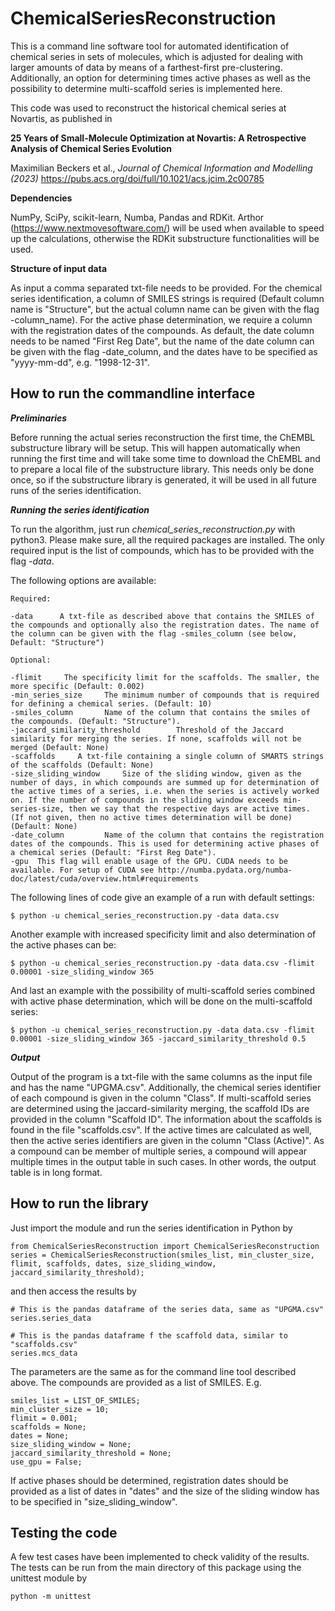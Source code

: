 # ChemicalSeriesReconstruction

This is a command line software tool for automated identification of chemical series in sets of molecules, which is adjusted for dealing with larger amounts of data by means of a farthest-first pre-clustering. Additionally, an option for determining times active phases as well as the possibility to determine multi-scaffold series is implemented here.

This code was used to reconstruct the historical chemical series at Novartis, as published in 

**25 Years of Small-Molecule Optimization at Novartis: A Retrospective Analysis of Chemical Series Evolution**

Maximilian Beckers et al., *Journal of Chemical Information and Modelling (2023)*  https://pubs.acs.org/doi/full/10.1021/acs.jcim.2c00785



**Dependencies**

NumPy, SciPy, scikit-learn, Numba, Pandas and RDKit. Arthor (https://www.nextmovesoftware.com/) will be used when available to speed up the calculations, otherwise the RDKit substructure functionalities will be used.

**Structure of input data**

As input a comma separated txt-file needs to be provided. For the chemical series identification, a column of SMILES strings is required (Default column name is "Structure", but the actual column name can be given with the flag -column_name). For the active phase determination, we require a column with the registration dates of the compounds. As default, the date column needs to be named "First Reg Date", but the name of the date column can be given with the flag -date_column, and the dates have to be specified as "yyyy-mm-dd", e.g. "1998-12-31".

## How to run the commandline interface ##

***Preliminaries***

Before running the actual series reconstruction the first time, the ChEMBL substructure library will be setup. This will happen automatically when running the first time and will take some time to download the ChEMBL and to prepare a local file of the substructure library. This needs only be done once, so if the substructure library is generated, it will be used in all future runs of the series identification.

***Running the series identification***

To run the algorithm, just run *chemical_series_reconstruction.py* with python3. Please make sure, all the required packages are installed. The only required input is the list of compounds, which has to be provided with the flag *-data*. 

The following options are available:

    Required:
 
    -data      A txt-file as described above that contains the SMILES of the compounds and optionally also the registration dates. The name of the column can be given with the flag -smiles_column (see below, Default: "Structure")

    Optional:

    -flimit     The specificity limit for the scaffolds. The smaller, the more specific (Default: 0.002)
    -min_series_size     The minimum number of compounds that is required for defining a chemical series. (Default: 10)
    -smiles_column       Name of the column that contains the smiles of the compounds. (Default: "Structure").
    -jaccard_similarity_threshold        Threshold of the Jaccard similarity for merging the series. If none, scaffolds will not be merged (Default: None)
    -scaffolds     A txt-file containing a single column of SMARTS strings of the scaffolds (Default: None)
    -size_sliding_window     Size of the sliding window, given as the number of days, in which compounds are summed up for determination of the active times of a series, i.e. when the series is actively worked on. If the number of compounds in the sliding window exceeds min-series-size, then we say that the respective days are active times. (If not given, then no active times determination will be done) (Default: None)
    -date_column         Name of the column that contains the registration dates of the compounds. This is used for determining active phases of a chemical series (Default: "First Reg Date").
    -gpu  This flag will enable usage of the GPU. CUDA needs to be available. For setup of CUDA see http://numba.pydata.org/numba-doc/latest/cuda/overview.html#requirements

The following lines of code give an example of a run with default settings:

    $ python -u chemical_series_reconstruction.py -data data.csv

Another example with increased specificity limit and also determination of the active phases can be:

    $ python -u chemical_series_reconstruction.py -data data.csv -flimit 0.00001 -size_sliding_window 365

And last an example with the possibility of multi-scaffold series combined with active phase determination, which will be done on the multi-scaffold series:

    $ python -u chemical_series_reconstruction.py -data data.csv -flimit 0.00001 -size_sliding_window 365 -jaccard_similarity_threshold 0.5

***Output***

Output of the program is a txt-file with the same columns as the input file and has the name "UPGMA.csv". Additionally, the chemical series identifier of each compound is given in the column "Class". If multi-scaffold series are determined using the jaccard-similarity merging, the scaffold IDs are provided in the column "Scaffold ID". The information about the scaffolds is found in the file "scaffolds.csv".
If the active times are calculated as well, then the active series identifiers are given in the column "Class (Active)". 
As a compound can be member of multiple series, a compound will appear multiple times in the output table in such cases. In other words, the output table is in long format.  
    

## How to run the library ##

Just import the module and run the series identification in Python by

    from ChemicalSeriesReconstruction import ChemicalSeriesReconstruction
    series = ChemicalSeriesReconstruction(smiles_list, min_cluster_size, flimit, scaffolds, dates, size_sliding_window, jaccard_similarity_threshold);

and then access the results by

    # This is the pandas dataframe of the series data, same as "UPGMA.csv"
    series.series_data

    # This is the pandas dataframe f the scaffold data, similar to "scaffolds.csv"
    series.mcs_data

The parameters are the same as for the command line tool described above. The compounds are provided as a list of SMILES. E.g. 

    smiles_list = LIST_OF_SMILES;
    min_cluster_size = 10;
    flimit = 0.001;
    scaffolds = None;
    dates = None;
    size_sliding_window = None;
    jaccard_similarity_threshold = None; 
    use_gpu = False;

If active phases should be determined, registration dates should be provided as a list of dates in "dates" and the size of the sliding window has to be specified in "size_sliding_window".

## Testing the code ##

A few test cases have been implemented to check validity of the results. The tests can be run from the main directory of this package using the unittest module by
    
    python -m unittest
